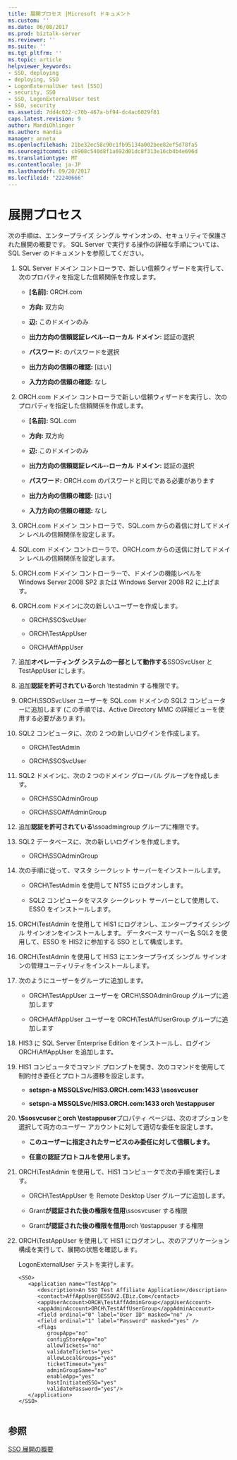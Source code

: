 ```yaml
---
title: 展開プロセス |Microsoft ドキュメント
ms.custom: ''
ms.date: 06/08/2017
ms.prod: biztalk-server
ms.reviewer: ''
ms.suite: ''
ms.tgt_pltfrm: ''
ms.topic: article
helpviewer_keywords:
- SSO, deploying
- deploying, SSO
- LogonExternalUser test [SSO]
- security, SSO
- SSO, LogonExternalUser test
- SSO, security
ms.assetid: 7dd4c022-c70b-467a-bf94-dc4ac6029f81
caps.latest.revision: 9
author: MandiOhlinger
ms.author: mandia
manager: anneta
ms.openlocfilehash: 21be32ec58c90c1fb95134a002bee82ef5d78fa5
ms.sourcegitcommit: cb908c540d8f1a692d01dc8f313e16cb4b4e696d
ms.translationtype: MT
ms.contentlocale: ja-JP
ms.lasthandoff: 09/20/2017
ms.locfileid: "22240666"
---
```

# <a name="deployment-process"></a>展開プロセス
次の手順は、エンタープライズ シングル サインオンの、セキュリティで保護された展開の概要です。 SQL Server で実行する操作の詳細な手順については、SQL Server のドキュメントを参照してください。  
  
1.  SQL Server ドメイン コントローラで、新しい信頼ウィザードを実行して、次のプロパティを指定した信頼関係を作成します。  
  
    -   **[名前]:** ORCH.com  
  
    -   **方向:** 双方向  
  
    -   **辺:** このドメインのみ  
  
    -   **出力方向の信頼認証レベル--ローカル ドメイン:** 認証の選択  
  
    -   **パスワード:** のパスワードを選択  
  
    -   **出力方向の信頼の確認:** [はい]  
  
    -   **入力方向の信頼の確認:** なし  
  
2.  ORCH.com ドメイン コントローラで新しい信頼ウィザードを実行し、次のプロパティを指定した信頼関係を作成します。  
  
    -   **[名前]:** SQL.com  
  
    -   **方向:** 双方向  
  
    -   **辺:** このドメインのみ  
  
    -   **出力方向の信頼認証レベル--ローカル ドメイン:** 認証の選択  
  
    -   **パスワード:** ORCH.com のパスワードと同じである必要があります  
  
    -   **出力方向の信頼の確認:** [はい]  
  
    -   **入力方向の信頼の確認:** なし  
  
3.  ORCH.com ドメイン コントローラで、SQL.com からの着信に対してドメイン レベルの信頼関係を設定します。  
  
4.  SQL.com ドメイン コントローラで、ORCH.com からの送信に対してドメイン レベルの信頼関係を設定します。  
  
5.  ORCH.com ドメイン コントローラーで、ドメインの機能レベルを Windows Server 2008 SP2 または Windows Server 2008 R2 に上げます。  
  
6.  ORCH.com ドメインに次の新しいユーザーを作成します。  
  
    -   ORCH\SSOSvcUser  
  
    -   ORCH\TestAppUser  
  
    -   ORCH\AffAppUser  
  
7.  追加**オペレーティング システムの一部として動作する**SSOSvcUser と TestAppUser にします。  
  
8.  追加**認証を許可されている**orch \testadmin する権限です。  
  
9. ORCH\SSOSvcUser ユーザーを SQL.com ドメインの SQL2 コンピューターに追加します  (この手順では、Active Directory MMC の詳細ビューを使用する必要があります)。  
  
10. SQL2 コンピュータに、次の 2 つの新しいログインを作成します。  
  
    -   ORCH\TestAdmin  
  
    -   ORCH\SSOSvcUser  
  
11. SQL2 ドメインに、次の 2 つのドメイン グローバル グループを作成します。  
  
    -   ORCH\SSOAdminGroup  
  
    -   ORCH\SSOAffAdminGroup  
  
12. 追加**認証を許可されている**\ssoadmingroup グループに権限です。  
  
13. SQL2 データベースに、次の新しいログインを作成します。  
  
    -   ORCH\SSOAdminGroup  
  
14. 次の手順に従って、マスタ シークレット サーバーをインストールします。  
  
    -   ORCH\TestAdmin を使用して NTS5 にログオンします。  
  
    -   SQL2 コンピュータをマスタ シークレット サーバーとして使用して、ESSO をインストールします。  
  
15. ORCH\TestAdmin を使用して HIS1 にログオンし、エンタープライズ シングル サインオンをインストールします。 データベース サーバー名 SQL2 を使用して、ESSO を HIS2 に参加する SSO として構成します。  
  
16. ORCH\TestAdmin を使用して HIS3 にエンタープライズ シングル サインオンの管理ユーティリティをインストールします。  
  
17. 次のようにユーザーをグループに追加します。  
  
    -   ORCH\TestAppUser ユーザーを ORCH\SSOAdminGroup グループに追加します  
  
    -   ORCH\AffAppUser ユーザーを ORCH\TestAffUserGroup グループに追加します  
  
18. HIS3 に SQL Server Enterprise Edition をインストールし、ログイン ORCH\AffAppUser を追加します。  
  
19. HIS1 コンピュータでコマンド プロンプトを開き、次のコマンドを使用して制約付き委任とプロトコル遷移を設定します。  
  
    -   **setspn-a MSSQLSvc/HIS3.ORCH.com:1433 \ssosvcuser**  
  
    -   **setspn-a MSSQLSvc/HIS3.ORCH.com:1433 orch \testappuser**  
  
20. **\Ssosvcuser**と**orch \testappuser**プロパティ ページは、次のオプションを選択して両方のユーザー アカウントに対して適切な委任を設定します。  
  
    -   **このユーザーに指定されたサービスのみ委任に対して信頼します。**  
  
    -   **任意の認証プロトコルを使用します。**  
  
21. ORCH\TestAdmin を使用して、HIS1 コンピュータで次の手順を実行します。  
  
    -   ORCH\TestAppUser を Remote Desktop User グループに追加します。  
  
    -   Grant**が認証された後の権限を借用**\ssosvcuser する権限  
  
    -   Grant**が認証された後の権限を借用**orch \testappuser する権限  
  
22. ORCH\TestAppUser を使用して HIS1 にログオンし、次のアプリケーション構成を実行して、展開の状態を確認します。  
  
     LogonExternalUser テストを実行します。  
  
    ```  
    <SSO>  
       <application name="TestApp">  
          <description>An SSO Test Affiliate Application</description>  
          <contact>AffAppUser@ESSOV2.EBiz.Com</contact>  
          <appUserAccount>ORCH\TestAffAdminGroup</appUserAccount>  
          <appAdminAccount>ORCH\TestAffUserGroup</appAdminAccount>  
          <field ordinal="0" label="User ID" masked="no" />  
          <field ordinal="1" label="Password" masked="yes" />  
          <flags   
             groupApp="no"   
             configStoreApp="no"   
             allowTickets="no"   
             validateTickets="yes"   
             allowLocalGroups="yes"   
             ticketTimeout="yes"   
             adminGroupSame="no"   
             enableApp="yes"   
             hostInitiatedSSO="yes"   
             validatePassword="yes"/>  
       </application>  
    </SSO>  
  
    ```  
  
## <a name="see-also"></a>参照  
 [SSO 展開の概要](../core/sso-deployment-overview.md)